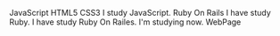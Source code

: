 JavaScript
HTML5
CSS3
I study JavaScript.
Ruby On Rails
I have study Ruby.
I have study Ruby On Railes.
I'm studying now.
WebPage
